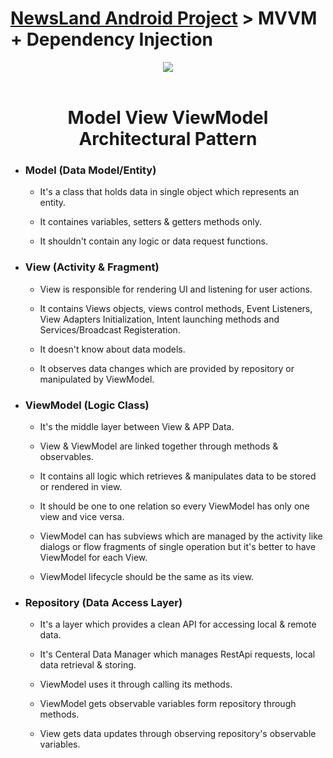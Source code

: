 <h1><a href="https://github.com/amrk000/NewsLand-MVP-MVVM-Android-Project">NewsLand Android Project</a> > MVVM + Dependency Injection</h1>
<div align="center">
<img src="https://user-images.githubusercontent.com/63168118/158036902-f9327886-1102-4eb0-96f7-6ebde6f1af37.png" />
</div>

</br>
<h1 align="center">Model View ViewModel Architectural Pattern</h1>

<ul>
        
  <li>
  <h3>Model (Data Model/Entity)</h3>
  <ul>  
    
  <li>
  <p>It's a class that holds data in single object which represents an entity.<p>
  </li>
   
  <li>
  <p>It containes variables, setters & getters methods only.<p>
  </li>  
    
  <li>
  <p>It shouldn't contain any logic or data request functions.<p>
  </li>  
    
  </ul>
  </li>
   
  <li>
  <h3>View (Activity & Fragment)</h3>
  <ul>  
    
  <li>
  <p>View is responsible for rendering UI and listening for user actions.<p>
  </li>
   
  <li>
  <p>It contains Views objects, views control methods, Event Listeners, View Adapters Initialization, Intent launching methods and Services/Broadcast Registeration.<p>
  </li>  
    
  <li>
  <p>It doesn't know about data models.<p>
  </li>
          
  <li>
  <p>It observes data changes which are provided by repository or manipulated by ViewModel.<p>
  </li> 
    
  </ul>
  </li>
          
  <li>
  <h3>ViewModel (Logic Class)</h3>
   <ul>  
    
  <li>
  <p>It's the middle layer between View & APP Data.<p>
  </li>
  
  <li>
  <p>View & ViewModel are linked together through methods & observables.<p>
  </li>
   
  <li>
  <p>It contains all logic which retrieves & manipulates data to be stored or rendered in view.<p>
  </li>  
    
  <li>
  <p>It should be one to one relation so every ViewModel has only one view and vice versa.<p>
  </li>
  
  <li>
  <p>ViewModel can has subviews which are managed by the activity like dialogs or flow fragments of single operation but it's better to have ViewModel for each View.<p>
  </li> 
  
  <li>
  <p>ViewModel lifecycle should be the same as its view.<p>
  </li>  
    
  </ul>
  </li>
  
  <li>
  <h3>Repository (Data Access Layer)</h3>
   <ul>  
    
  <li>
  <p>It's a layer which provides a clean API for accessing local & remote data.<p>
  </li>
  
  <li>
  <p>It's Centeral Data Manager which manages RestApi requests, local data retrieval & storing.<p>
  </li>
   
  <li>
  <p>ViewModel uses it through calling its methods.<p>
  </li>  
    
  <li>
  <p>ViewModel gets observable variables form repository through methods.<p>
  </li>
  
  <li>
  <p>View gets data updates through observing repository's observable variables.<p>
  </li> 
    
  </ul>
  </li>
          
</ul>

